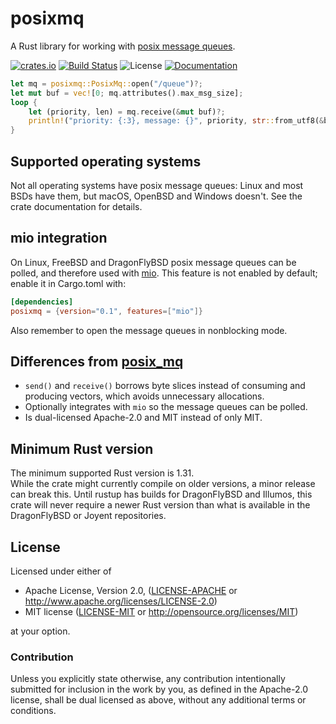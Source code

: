 # posixmq

A Rust library for working with [posix message queues](https://linux.die.net/man/7/mq_overview).

[![crates.io](https://img.shields.io/crates/v/posixmq.svg)](https://crates.io/crates/posixmq) [![Build Status](https://api.cirrus-ci.com/github/tormol/posixmq.svg)](https://cirrus-ci.com/github/tormol/posixmq) ![License](https://img.shields.io/crates/l/posixmq.svg) [![Documentation](https://docs.rs/posixmq/badge.svg)](https://docs.rs/posixmq/)

```rust
let mq = posixmq::PosixMq::open("/queue")?;
let mut buf = vec![0; mq.attributes().max_msg_size];
loop {
    let (priority, len) = mq.receive(&mut buf)?;
    println!("priority: {:3}, message: {}", priority, str::from_utf8(&buf[..len])?);
}
```

## Supported operating systems

Not all operating systems have posix message queues: Linux and most BSDs have them, but macOS, OpenBSD and Windows doesn't. See the crate documentation for details.

## mio integration

On Linux, FreeBSD and DragonFlyBSD posix message queues can be polled, and therefore used with [mio](https://github.com/carllerche/mio). This feature is not enabled by default; enable it in Cargo.toml with:

```toml
[dependencies]
posixmq = {version="0.1", features=["mio"]}
```

Also remember to open the message queues in nonblocking mode.

## Differences from [posix_mq](https://github.com/aprilabank/posix_mq.rs)

* `send()` and `receive()` borrows byte slices instead of consuming and producing vectors, which avoids unnecessary allocations.
* Optionally integrates with `mio` so the message queues can be polled.
* Is dual-licensed Apache-2.0 and MIT instead of only MIT.

## Minimum Rust version

The minimum supported Rust version is 1.31.  
While the crate might currently compile on older versions, a minor release can break this.
Until rustup has builds for DragonFlyBSD and Illumos, this crate will never require a newer Rust version than what is available in the DragonFlyBSD or Joyent repositories.

## License

Licensed under either of

* Apache License, Version 2.0, ([LICENSE-APACHE](LICENSE-APACHE) or http://www.apache.org/licenses/LICENSE-2.0)
* MIT license ([LICENSE-MIT](LICENSE-MIT) or http://opensource.org/licenses/MIT)

at your option.

### Contribution

Unless you explicitly state otherwise, any contribution intentionally submitted for inclusion in the work by you, as defined in the Apache-2.0 license, shall be dual licensed as above, without any additional terms or conditions.
